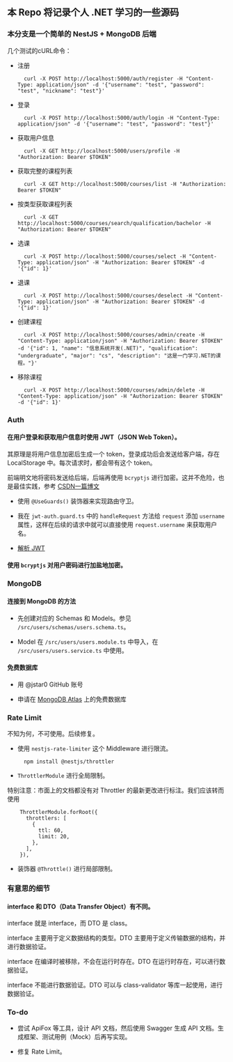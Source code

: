 ## 本 Repo 将记录个人 .NET 学习的一些源码

### 本分支是一个简单的 NestJS + MongoDB 后端

几个测试的cURL命令：

- 注册

        curl -X POST http://localhost:5000/auth/register -H "Content-Type: application/json" -d '{"username": "test", "password": "test", "nickname": "test"}'

- 登录

        curl -X POST http://localhost:5000/auth/login -H "Content-Type: application/json" -d '{"username": "test", "password": "test"}'

- 获取用户信息

        curl -X GET http://localhost:5000/users/profile -H "Authorization: Bearer $TOKEN"

- 获取完整的课程列表

        curl -X GET http://localhost:5000/courses/list -H "Authorization: Bearer $TOKEN"

- 按类型获取课程列表

        curl -X GET http://localhost:5000/courses/search/qualification/bachelor -H "Authorization: Bearer $TOKEN"

- 选课

        curl -X POST http://localhost:5000/courses/select -H "Content-Type: application/json" -H "Authorization: Bearer $TOKEN" -d '{"id": 1}'

- 退课

        curl -X POST http://localhost:5000/courses/deselect -H "Content-Type: application/json" -H "Authorization: Bearer $TOKEN" -d '{"id": 1}'


- 创建课程

        curl -X POST http://localhost:5000/courses/admin/create -H "Content-Type: application/json" -H "Authorization: Bearer $TOKEN" -d '{"id": 1, "name": "信息系统开发(.NET)", "qualification": "undergraduate", "major": "cs", "description": "这是一门学习.NET的课程。"}'

- 移除课程

        curl -X POST http://localhost:5000/courses/admin/delete -H "Content-Type: application/json" -H "Authorization: Bearer $TOKEN" -d '{"id": 1}'


### Auth

#### 在用户登录和获取用户信息时使用 JWT（JSON Web Token）。

其原理是将用户信息加密后生成一个 token，登录成功后会发送给客户端，存在 LocalStorage 中。每次请求时，都会带有这个 token。

前端明文地将密码发送给后端，后端再使用 `bcryptjs` 进行加密。这并不危险，也是最佳实践，参考 [CSDN一篇博文](https://blog.csdn.net/sinat_34820292/article/details/113750467)

- 使用 `@UseGuards()` 装饰器来实现路由守卫。

- 我在 `jwt-auth.guard.ts` 中的 `handleRequest` 方法给 `request` 添加 `username` 属性，这样在后续的请求中就可以直接使用 `request.username` 来获取用户名。

- [解析 JWT](https://jwt.io/)

#### 使用 `bcryptjs` 对用户密码进行加盐地加密。

### MongoDB

#### 连接到 MongoDB 的方法

- 先创建对应的 Schemas 和 Models。参见 `/src/users/schemas/users.schema.ts`。

- Model 在 `/src/users/users.module.ts` 中导入，在 `/src/users/users.service.ts` 中使用。

#### 免费数据库

- 用 @jstar0 GitHub 账号

- 申请在 [MongoDB Atlas](cloud.mongodb.com) 上的免费数据库

### Rate Limit

不知为何，不可使用。后续修复。

- 使用 `nestjs-rate-limiter` 这个 Middleware 进行限流。

        npm install @nestjs/throttler

- `ThrottlerModule` 进行全局限制。

特别注意：市面上的文档都没有对 Throttler 的最新更改进行标注。我们应该转而使用

```
    ThrottlerModule.forRoot({
      throttlers: [
        {
          ttl: 60,
          limit: 20,
        },
      ],
    }),
```

- 装饰器 `@Throttle()` 进行局部限制。

### 有意思的细节

#### interface 和 DTO（Data Transfer Object）有不同。

interface 就是 interface，而 DTO 是 class。

interface 主要用于定义数据结构的类型。DTO 主要用于定义传输数据的结构，并进行数据验证。

interface 在编译时被移除，不会在运行时存在。DTO 在运行时存在，可以进行数据验证。

interface 不能进行数据验证。DTO 可以与 class-validator 等库一起使用，进行数据验证。

### To-do

- 尝试 ApiFox 等工具，设计 API 文档，然后使用 Swagger 生成 API 文档。生成框架、测试用例（Mock）后再写实现。

- 修复 Rate Limit。